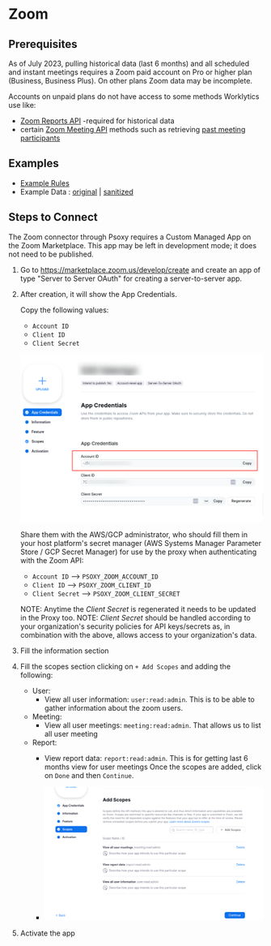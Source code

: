 # Zoom

## Prerequisites

As of July 2023, pulling historical data (last 6 months) and all scheduled and instant meetings
requires a Zoom paid account on Pro or higher plan (Business, Business Plus). On other plans Zoom
data may be incomplete.

Accounts on unpaid plans do not have access to some methods Worklytics use like:

- [Zoom Reports API](https://developers.zoom.us/docs/api/rest/reference/zoom-api/methods/#tag/Reports)
  -required for historical data
- certain
  [Zoom Meeting API](https://developers.zoom.us/docs/api/rest/reference/zoom-api/methods/#tag/Meetings)
  methods such as retrieving
  [past meeting participants](https://developers.zoom.us/docs/api/rest/reference/zoom-api/methods/#operation/pastMeetingParticipants)

## Examples

- [Example Rules](zoom.yaml)
- Example Data : [original](example-api-responses/original) |
  [sanitized](example-api-responses/sanitized)

## Steps to Connect

The Zoom connector through Psoxy requires a Custom Managed App on the Zoom Marketplace. This app may
be left in development mode; it does not need to be published.

1. Go to https://marketplace.zoom.us/develop/create and create an app of type "Server to Server
   OAuth" for creating a server-to-server app.
2. After creation, it will show the App Credentials.

   Copy the following values:

   - `Account ID`
   - `Client ID`
   - `Client Secret`

   ![Server to Server OAuth App](server-to-server-oauth-app.png)

   Share them with the AWS/GCP administrator, who should fill them in your host platform's secret
   manager (AWS Systems Manager Parameter Store / GCP Secret Manager) for use by the proxy when
   authenticating with the Zoom API:

   - `Account ID` --> `PSOXY_ZOOM_ACCOUNT_ID`
   - `Client ID` --> `PSOXY_ZOOM_CLIENT_ID`
   - `Client Secret` --> `PSOXY_ZOOM_CLIENT_SECRET`

   NOTE: Anytime the _Client Secret_ is regenerated it needs to be updated in the Proxy too. NOTE:
   _Client Secret_ should be handled according to your organization's security policies for API
   keys/secrets as, in combination with the above, allows access to your organization's data.

3. Fill the information section

4. Fill the scopes section clicking on `+ Add Scopes` and adding the following:
   - User:
       - View all user information: `user:read:admin`. This is to be able to gather information about the zoom users.
   - Meeting:
       - View all user meetings: `meeting:read:admin`. That allows us to list all user meeting
   - Report:
       - View report data: `report:read:admin`. This is for getting last 6 months view for user meetings
         Once the scopes are added, click on `Done` and then `Continue`.

       - ![Scopes](scopes.png)

5. Activate the app